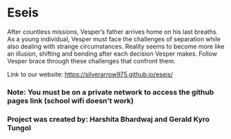 # Eseis
After countless missions, Vesper’s father arrives home on his last breaths. As a young individual, Vesper must face the challenges of separation while also dealing with strange circumstances. Reality seems to become more like an illusion, shifting and bending after each decision Vesper makes. Follow Vesper brace through these challenges that confront them.

Link to our website: https://silverarrow975.github.io/eseis/

### Note: You must be on a private network to access the github pages link (school wifi doesn't work)

### Project was created by: Harshita Bhardwaj and Gerald Kyro Tungol 
